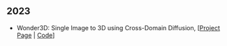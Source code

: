 
## 2023
- Wonder3D: Single Image to 3D using Cross-Domain Diffusion, [[Project Page](https://www.xxlong.site/Wonder3D/?ref=aiartweekly) | [Code](https://github.com/xxlong0/Wonder3D)]